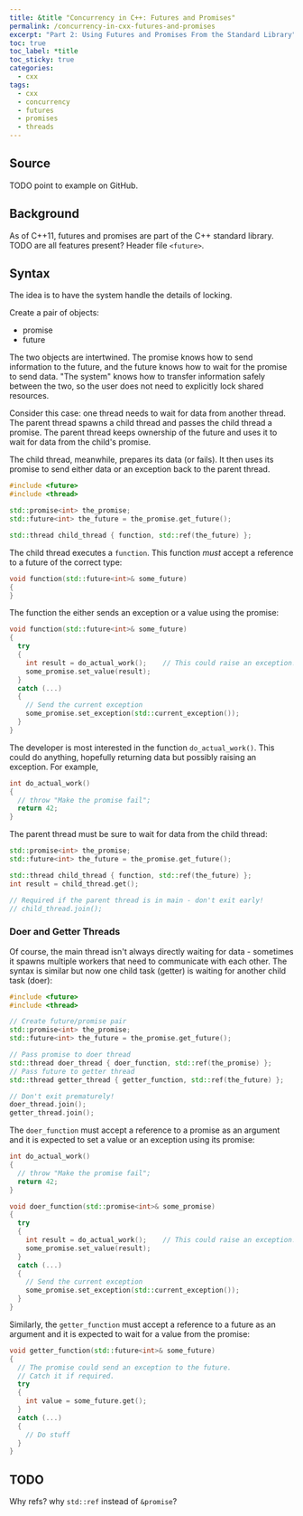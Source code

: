 ```yaml
---
title: &title "Concurrency in C++: Futures and Promises"
permalink: /concurrency-in-cxx-futures-and-promises
excerpt: "Part 2: Using Futures and Promises From the Standard Library"
toc: true
toc_label: *title
toc_sticky: true
categories:
  - cxx
tags:
  - cxx
  - concurrency
  - futures
  - promises
  - threads
---
```


## Source

TODO point to example on GitHub.


## Background

As of C++11, futures and promises are part of the C++ standard library.
TODO are all features present?
Header file `<future>`.


## Syntax

The idea is to have the system handle the details of locking.

Create a pair of objects:
  * promise
  * future

The two objects are intertwined. The promise knows how to send information
to the future, and the future knows how to wait for the promise to send data.
"The system" knows how to transfer information safely between the two,
so the user does not need to explicitly lock shared resources.

Consider this case: one thread needs to wait for data from another thread.
The parent thread spawns a child thread and passes the child thread a promise.
The parent thread keeps ownership of the future and uses it to wait for data
from the child's promise.

The child thread, meanwhile, prepares its data (or fails). It then uses its
promise to send either data or an exception back to the parent thread.

```c++
#include <future>
#include <thread>

std::promise<int> the_promise;
std::future<int> the_future = the_promise.get_future();

std::thread child_thread { function, std::ref(the_future) };
```

The child thread executes a `function`. This function *must* accept a reference
to a future of the correct type:
```c++
void function(std::future<int>& some_future)
{
}
```

The function the either sends an exception or a value using the promise:
```c++
void function(std::future<int>& some_future)
{
  try
  {
    int result = do_actual_work();    // This could raise an exception!
    some_promise.set_value(result);
  }
  catch (...)
  {
    // Send the current exception
    some_promise.set_exception(std::current_exception());
  }
}
```

The developer is most interested in the function `do_actual_work()`.
This could do anything, hopefully returning data but possibly raising an exception.
For example,
```c++
int do_actual_work()
{
  // throw "Make the promise fail";
  return 42;
}
```

The parent thread must be sure to wait for data from the child thread:
```c++
std::promise<int> the_promise;
std::future<int> the_future = the_promise.get_future();

std::thread child_thread { function, std::ref(the_future) };
int result = child_thread.get();

// Required if the parent thread is in main - don't exit early!
// child_thread.join();
```

### Doer and Getter Threads

Of course, the main thread isn't always directly waiting for data - sometimes
it spawns multiple workers that need to communicate with each other. The syntax
is similar but now one child task (getter) is waiting for another child task (doer):

```c++
#include <future>
#include <thread>

// Create future/promise pair
std::promise<int> the_promise;
std::future<int> the_future = the_promise.get_future();

// Pass promise to doer thread
std::thread doer_thread { doer_function, std::ref(the_promise) };
// Pass future to getter thread
std::thread getter_thread { getter_function, std::ref(the_future) };

// Don't exit prematurely!
doer_thread.join();
getter_thread.join();
```

The `doer_function` must accept a reference to a promise as an argument and it
is expected to set a value or an exception using its promise:

```c++
int do_actual_work()
{
  // throw "Make the promise fail";
  return 42;
}

void doer_function(std::promise<int>& some_promise)
{
  try
  {
    int result = do_actual_work();    // This could raise an exception!
    some_promise.set_value(result);
  }
  catch (...)
  {
    // Send the current exception
    some_promise.set_exception(std::current_exception());
  }
}
```

Similarly, the `getter_function` must accept a reference to a future as an
argument and it is expected to wait for a value from the promise:
```c++
void getter_function(std::future<int>& some_future)
{
  // The promise could send an exception to the future.
  // Catch it if required.
  try
  {
    int value = some_future.get();
  }
  catch (...)
  {
    // Do stuff
  }
}
```


## TODO

Why refs? why `std::ref` instead of `&promise`?
